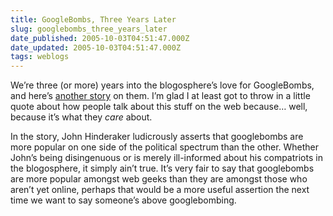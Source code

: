 ```yaml
---
title: GoogleBombs, Three Years Later
slug: googlebombs_three_years_later
date_published: 2005-10-03T04:51:47.000Z
date_updated: 2005-10-03T04:51:47.000Z
tags: weblogs
---
```


We’re three (or more) years into the blogosphere’s love for GoogleBombs, and here’s [another story](http://www.detnews.com/2005/technology/0510/02/A23-333865.htm) on them. I’m glad I at least got to throw in a little quote about how people talk about this stuff on the web because… well, because it’s what they *care* about.

In the story, John Hinderaker ludicrously asserts that googlebombs are more popular on one side of the political spectrum than the other. Whether John’s being disingenuous or is merely ill-informed about his compatriots in the blogosphere, it simply ain’t true. It’s very fair to say that googlebombs are more popular amongst web geeks than they are amongst those who aren’t yet online, perhaps that would be a more useful assertion the next time we want to say someone’s above googlebombing.
